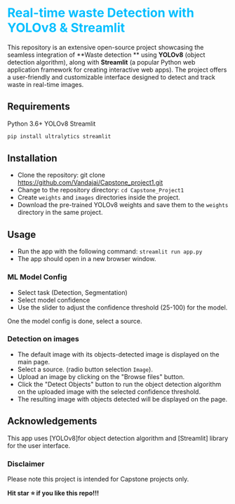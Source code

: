 # <span style="color:deepskyblue"> Real-time waste Detection with YOLOv8 & Streamlit </span>

This repository is an extensive open-source project showcasing the seamless integration of **Waste detection **
 using **YOLOv8** (object detection algorithm), along with **Streamlit** (a popular Python web application framework for creating interactive web apps). The project offers a user-friendly and customizable interface designed to detect and track waste in real-time images.

## Requirements

Python 3.6+
YOLOv8
Streamlit

```bash
pip install ultralytics streamlit 
```

## Installation

- Clone the repository: git clone <https://github.com/Vandajai/Capstone_project1.git>
- Change to the repository directory: `cd Capstone_Project1`
- Create `weights` and `images` directories inside the project.
- Download the pre-trained YOLOv8 weights and save them to the `weights` directory in the same project.

## Usage

- Run the app with the following command: `streamlit run app.py`
- The app should open in a new browser window.

### ML Model Config

- Select task (Detection, Segmentation)
- Select model confidence
- Use the slider to adjust the confidence threshold (25-100) for the model.

One the model config is done, select a source.

### Detection on images

- The default image with its objects-detected image is displayed on the main page.
- Select a source. (radio button selection `Image`).
- Upload an image by clicking on the "Browse files" button.
- Click the "Detect Objects" button to run the object detection algorithm on the uploaded image with the selected confidence threshold.
- The resulting image with objects detected will be displayed on the page. 



## Acknowledgements

This app uses [YOLOv8]for object detection algorithm and [Streamlit] library for the user interface.

### Disclaimer

Please note this project is intended for Capstone projects only.

**Hit star ⭐ if you like this repo!!!**
